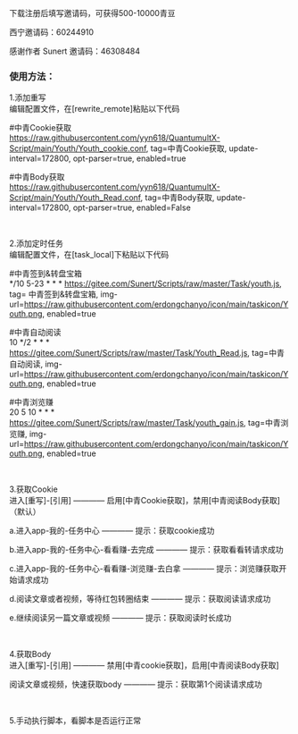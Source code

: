 下载注册后填写邀请码，可获得500-10000青豆

西宁邀请码：60244910

感谢作者 Sunert 邀请码：46308484
<br>
### 使用方法：
1.添加重写
<br>
编辑配置文件，在[rewrite_remote]粘贴以下代码

#中青Cookie获取
<br>
https://raw.githubusercontent.com/yyn618/QuantumultX-Script/main/Youth/Youth_cookie.conf, tag=中青Cookie获取, update-interval=172800, opt-parser=true, enabled=true

#中青Body获取
<br>
https://raw.githubusercontent.com/yyn618/QuantumultX-Script/main/Youth/Youth_Read.conf, tag=中青Body获取,  update-interval=172800, opt-parser=true, enabled=False

<br>

2.添加定时任务
<br>
编辑配置文件，在[task_local]下粘贴以下代码

#中青签到&转盘宝箱
<br>
*/10 5-23 * * * https://gitee.com/Sunert/Scripts/raw/master/Task/youth.js, tag= 中青签到&转盘宝箱, img-url=https://raw.githubusercontent.com/erdongchanyo/icon/main/taskicon/Youth.png, enabled=true

#中青自动阅读
<br>
10 */2 * * * https://gitee.com/Sunert/Scripts/raw/master/Task/Youth_Read.js, tag=中青自动阅读, img-url=https://raw.githubusercontent.com/erdongchanyo/icon/main/taskicon/Youth.png, enabled=true

#中青浏览赚
<br>
20 5 10 * * * https://gitee.com/Sunert/Scripts/raw/master/Task/youth_gain.js, tag=中青浏览赚, img-url=https://raw.githubusercontent.com/erdongchanyo/icon/main/taskicon/Youth.png, enabled=true

<br>

3.获取Cookie
<br>
进入[重写]-[引用] ———— 启用[中青Cookie获取]，禁用[中青阅读Body获取]（默认）

a.进入app-我的-任务中心 ———— 提示：获取cookie成功

b.进入app-我的-任务中心-看看赚-去完成 ———— 提示：获取看看转请求成功

c.进入app-我的-任务中心-看看赚-浏览赚-去白拿 ———— 提示：浏览赚获取开始请求成功

d.阅读文章或者视频，等待红包转圈结束 ———— 提示：获取阅读请求成功

e.继续阅读另一篇文章或视频 ———— 提示：获取阅读时长成功

<br>

4.获取Body
<br>
进入[重写]-[引用] ———— 禁用[中青cookie获取]，启用[中青阅读Body获取]

阅读文章或视频，快速获取body ———— 提示：获取第1个阅读请求成功

<br>

5.手动执行脚本，看脚本是否运行正常
